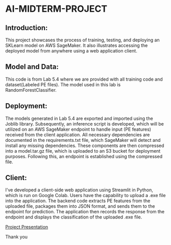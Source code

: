 # AI-MIDTERM-PROJECT

## Introduction:
This project showcases the process of training, testing, and deploying an SKLearn model on AWS SageMaker. It also illustrates accessing the deployed model from anywhere using a web application client.

## Model and Data:
This code is from Lab 5.4 where we are provided with all training code and dataset(Labeled PE files). The model used in this lab is RandomForestClassifier.

## Deployment:
The models generated in Lab 5.4 are exported and imported using the Joblib library. Subsequently, an inference script is developed, which will be utilized on an AWS SageMaker endpoint to handle input (PE features) received from the client application. All necessary dependencies are documented in the requirements.txt file, which SageMaker will detect and install any missing dependencies. These components are then compressed into a model.tar.gz file, which is uploaded to an S3 bucket for deployment purposes. Following this, an endpoint is established using the compressed file.

## Client:
I've developed a client-side web application using Streamlit in Python, which is run on Google Colab. Users have the capability to upload a .exe file into the application. The backend code extracts PE features from the uploaded file, packages them into JSON format, and sends them to the endpoint for prediction. The application then records the response from the endpoint and displays the classification of the uploaded .exe file.

[Project Presentation](https://youtu.be/VK2FI8ShY4E)

Thank you
